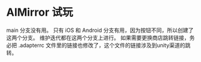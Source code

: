 # AIMirror 试玩
main 分支没有用。
只有 iOS 和 Android 分支有用，因为按钮不同，所以创建了这两个分支。
维护迭代都在这两个分支上进行。
如果需要更换商店跳转链接，务必把 .adapterrc 文件里的链接也修改了，这个文件的链接涉及到unity渠道的跳转。
